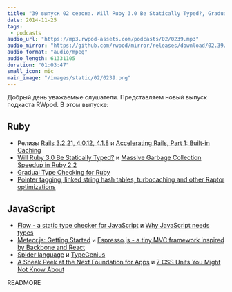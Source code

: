 ```yaml
---
title: "39 выпуск 02 сезона. Will Ruby 3.0 Be Statically Typed?, Gradual Type Checking for Ruby, Flow, Why JavaScript needs types, Espresso.js, Spider language и прочее"
date: 2014-11-25
tags:
 - podcasts
audio_url: "https://mp3.rwpod-assets.com/podcasts/02/0239.mp3"
audio_mirror: "https://github.com/rwpod/mirror/releases/download/02.39/0239.mp3"
audio_format: "audio/mpeg"
audio_length: 61331105
duration: "01:03:47"
small_icon: mic
main_image: "/images/static/02/0239.png"
---
```


Добрый день уважаемые слушатели. Представляем новый выпуск подкаста RWpod. В этом выпуске:

## Ruby

 - Релизы [Rails 3.2.21, 4.0.12, 4.1.8](http://weblog.rubyonrails.org/2014/11/17/Rails-3-2-21-4-0-12-and-4-1-8-have-been-released/) и [Accelerating Rails, Part 1: Built-in Caching](http://www.fastly.com/blog/accelerating-rails-part-1-built-in-caching/)
 - [Will Ruby 3.0 Be Statically Typed?](https://www.omniref.com/blog/blog/2014/11/17/matz-at-rubyconf-2014-will-ruby-3-dot-0-be-statically-typed/) и [Massive Garbage Collection Speedup in Ruby 2.2](https://www.omniref.com/blog/blog/2014/11/18/ko1-at-rubyconf-2014-massive-garbage-collection-speedup-in-ruby-2-dot-2/)
 - [Gradual Type Checking for Ruby](http://blog.codeclimate.com/blog/2014/05/06/gradual-type-checking-for-ruby/)
 - [Pointer tagging, linked string hash tables, turbocaching and other Raptor optimizations](http://www.rubyraptor.org/pointer-tagging-linked-string-hash-tables-turbocaching-and-other-raptor-optimizations/)

## JavaScript

 - [Flow - a static type checker for JavaScript](http://flowtype.org/) и [Why JavaScript needs types](http://victorsavkin.com/post/103211478761/why-javascript-needs-types)
 - [Meteor.js: Getting Started](https://semaphoreapp.com/blog/2014/11/19/meteorjs-getting-started.html) и [Espresso.js - a tiny MVC framework inspired by Backbone and React](https://rawgit.com/techlayer/espresso.js/master/docs/index.html)
 - [Spider language](http://spiderlang.org/) и [TypeGenius](http://www.typegenius.com/)
 - [A Sneak Peek at the Next Foundation for Apps](http://webdesign.tutsplus.com/articles/introducing-zurbs-foundation-for-apps--cms-22540) и [7 CSS Units You Might Not Know About](http://webdesign.tutsplus.com/articles/7-css-units-you-might-not-know-about--cms-22573)

READMORE

